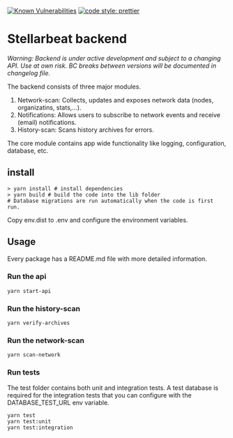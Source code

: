 [![Known Vulnerabilities](https://snyk.io/test/github/stellarbeat/js-stellarbeat-backend/badge.svg)](https://snyk.io/test/github/stellarbeat/js-stellarbeat-backend)
[![code style: prettier](https://img.shields.io/badge/code_style-prettier-ff69b4.svg?style=flat-square)](https://github.com/prettier/prettier)
# Stellarbeat backend 
_Warning: Backend is under active development and subject to a changing API. Use at own risk. BC breaks between versions will be documented in changelog file._

The backend consists of three major modules.
1) Network-scan: Collects, updates and exposes network data (nodes, organizatins, stats,...). 
2) Notifications: Allows users to subscribe to network events and receive (email) notifications.
3) History-scan: Scans history archives for errors. 

The core module contains app wide functionality like logging, configuration, database, etc.

## install

````
> yarn install # install dependencies
> yarn build # build the code into the lib folder
# Database migrations are run automatically when the code is first run.
````
Copy env.dist to .env and configure the environment variables.

## Usage
Every package has a README.md file with more detailed information.

### Run the api
````
yarn start-api
````

### Run the history-scan
````
yarn verify-archives
````

### Run the network-scan
````
yarn scan-network
````

### Run tests

The test folder contains both unit and integration tests. 
A test database is required for the integration tests that you can configure with the DATABASE_TEST_URL env variable.

```` 
yarn test 
yarn test:unit
yarn test:integration
````